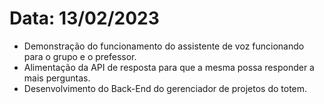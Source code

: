 # Data: 13/02/2023

- Demonstração do funcionamento do assistente de voz funcionando para o grupo e o prefessor.
- Alimentação da API de resposta para que a mesma possa responder a mais perguntas.
- Desenvolvimento do Back-End do gerenciador de projetos do totem.